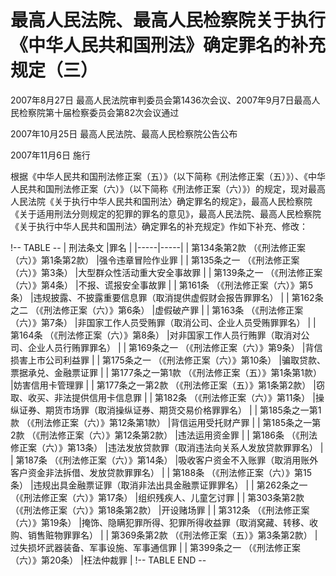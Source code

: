 # 最高人民法院、最高人民检察院关于执行《中华人民共和国刑法》确定罪名的补充规定（三）

2007年8月27日 最高人民法院审判委员会第1436次会议、2007年9月7日最高人民检察院第十届检察委员会第82次会议通过

2007年10月25日 最高人民法院、最高人民检察院公告公布

2007年11月6日 施行



根据《中华人民共和国刑法修正案（五）》（以下简称《刑法修正案（五）》）、《中华人民共和国刑法修正案（六）》（以下简称《刑法修正案（六）》）的规定，现对最高人民法院《关于执行中华人民共和国刑法〉确定罪名的规定》，最高人民检察院《关于适用刑法分则规定的犯罪的罪名的意见》，最高人民法院、最高人民检察院《关于执行中华人民共和国刑法〉确定罪名的补充规定》作如下补充、修改：

!-- TABLE --
| 刑法条文 |罪名 |
|-----|-----|
| 第134条第2款 （《刑法修正案（六）》第1条第2款） |强令违章冒险作业罪 |
| 第135条之一 （《刑法修正案（六）》第3条） |大型群众性活动重大安全事故罪 |
| 第139条之一 （《刑法修正案（六）》第4条） |不报、谎报安全事故罪 |
| 第161条 （《刑法修正案（六）》第5条） |违规披露、不披露重要信息罪（取消提供虚假财会报告罪罪名） |
| 第162条之二 （《刑法修正案（六）》第6条） |虚假破产罪 |
| 第163条 （《刑法修正案（六）》第7条） |非国家工作人员受贿罪（取消公司、企业人员受贿罪罪名） |
| 第164条 （《刑法修正案（六）》第8条） |对非国家工作人员行贿罪（取消对公司、企业人员行贿罪罪名） |
| 第169条之一 （《刑法修正案（六）》第9条） |背信损害上市公司利益罪 |
| 第175条之一 （《刑法修正案（六）》第10条） |骗取贷款、票据承兑、金融票证罪 |
| 第177条之一第1款 （《刑法修正案（五）》第1条第1款） |妨害信用卡管理罪 |
| 第177条之一第2款 （《刑法修正案（五）》第1条第2款） |窃取、收买、非法提供信用卡信息罪 |
| 第182条 （《刑法修正案（六）》第11条） |操纵证券、期货市场罪（取消操纵证券、期货交易价格罪罪名） |
| 第185条之一第1款 （《刑法修正案（六）》第12条第1款） |背信运用受托财产罪 |
| 第185条之一第2款 （《刑法修正案（六）》第12条第2款） |违法运用资金罪 |
| 第186条 （《刑法修正案（六）》第13条） |违法发放贷款罪（取消违法向关系人发放贷款罪罪名） |
| 第187条 （《刑法修正案（六）》第14条） |吸收客户资金不入账罪（取消用账外客户资金非法拆借、发放贷款罪罪名） |
| 第188条 （《刑法修正案（六）》第15条） |违规出具金融票证罪（取消非法出具金融票证罪罪名） |
| 第262条之一 （《刑法修正案（六）》第17条） |组织残疾人、儿童乞讨罪 |
| 第303条第2款 （《刑法修正案（六）》第18条第2款） |开设赌场罪 |
| 第312条 （《刑法修正案（六）》第19条） |掩饰、隐瞒犯罪所得、犯罪所得收益罪（取消窝藏、转移、收购、销售赃物罪罪名） |
| 第369条第2款 （《刑法修正案（五）》第3条第2款） |过失损坏武器装备、军事设施、军事通信罪 |
| 第399条之一 （《刑法修正案（六）》第20条） |枉法仲裁罪 |
!-- TABLE END --

